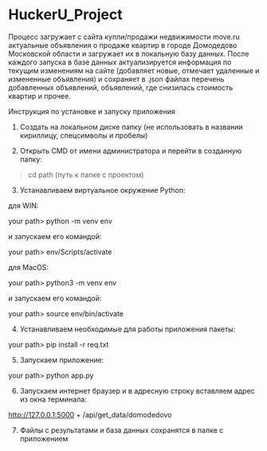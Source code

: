 # HuckerU_Project

Процесс загружает с сайта купли/продажи недвижимости move.ru
актуальные объявления о продаже квартир в городе Домодедово Московской области
и загружает их в локальную базу данных. После каждого запуска в
базе данных актуализируется информация по текущим изменениям на сайте (добавляет 
новые, отмечает удаленные и измененные объявления) и сохраняет в .json файлах перечень
добавленных объявлений, объявлений, где снизилась стоимость квартир и прочее.


Инструкция по установке и запуску приложения

1. Создать на локальном диске папку (не использовать в названии кириллицу, спецсимволы и пробелы)

2. Открыть CMD от имени администратора и перейти в созданную папку:

> cd path (путь к папке с проектом)


3. Устанавливаем виртуальное окружение Python:

для WIN:

your path> python -m venv env

и запускаем его командой:

your path> env/Scripts/activate

для MacOS:

your path> python3 -m venv env

и запускаем его командой:

your path> source env/bin/activate


4. Устанавливаем необходимые для работы приложения пакеты:

your path> pip install -r req.txt


5. Запускаем приложение:

your path> python app.py


6. Запускаем интернет браузер и в адресную строку вставляем адрес из окна терминала:

http://127.0.0.1:5000 + /api/get_data/domodedovo

7. Файлы с результатами и база данных сохранятся в папке с приложением
